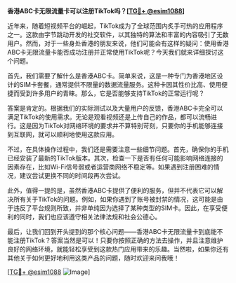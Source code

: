 **香港ABC卡无限流量卡可以注册TikTok吗？[[TG💪+ @esim1088](https://t.me/s/esim1088)]**

近年来，随着短视频平台的崛起，TikTok成为了全球范围内炙手可热的应用程序之一。这款由字节跳动开发的社交软件，以其独特的算法和丰富的内容吸引了无数用户。然而，对于一些身处香港的朋友来说，他们可能会有这样的疑问：使用香港ABC卡无限流量卡能否成功注册并正常使用TikTok呢？今天我们就来详细探讨这个问题。

首先，我们需要了解什么是香港ABC卡。简单来说，这是一种专门为香港地区设计的SIM卡套餐，通常提供不限量的数据流量服务。这种卡因其性价比高、使用便捷而受到许多用户的青睐。那么，它是否能够支持TikTok的正常运行呢？

答案是肯定的。根据我们的实际测试以及大量用户的反馈，香港ABC卡完全可以满足TikTok的使用需求。无论是观看视频还是上传自己的作品，都可以流畅进行。这是因为TikTok对网络环境的要求并不算特别苛刻，只要你的手机能够连接到互联网，就可以顺利地使用这款应用。

不过，在具体操作过程中，我们还是需要注意一些细节问题。首先，确保你的手机已经安装了最新的TikTok版本。其次，检查一下是否有任何可能影响网络连接的因素存在，比如Wi-Fi信号弱或者运营商网络不稳定等。如果遇到注册困难的情况，建议尝试更换不同的时间段再次尝试。

此外，值得一提的是，虽然香港ABC卡提供了便利的服务，但并不代表它可以解决所有关于TikTok的问题。例如，如果你遇到了账号被封禁的情况，这可能是由于违反了平台规则所致，并非单纯因为选择了某种类型的SIM卡。因此，在享受便利的同时，我们也应该遵守相关法律法规和社会公德心。

最后，让我们回到开头提到的那个核心问题——香港ABC卡无限流量卡到底能不能注册TikTok？答案当然是可以！只要你按照正确的方法去操作，并且注意维护良好的网络环境，就能轻松享受到这款热门应用带来的乐趣。当然啦，如果你还有其他关于如何更好地利用这类产品的问题，随时欢迎来问我哦！

[[TG💪+ @esim1088](https://t.me/s/esim1088) ![Image](https://i.postimg.cc/4NQfJmqS/Snipaste-2025-05-13-00-14-12.png)]